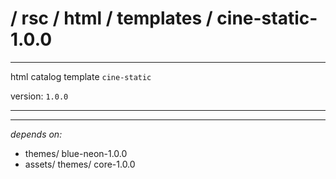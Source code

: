 ﻿# / rsc / html / templates / cine-static-1.0.0

___

html catalog template `cine-static`

version: `1.0.0`

___

___
*depends on:*

- themes/ blue-neon-1.0.0
- assets/ themes/ core-1.0.0




